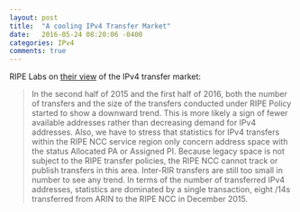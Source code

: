 ```yaml
---
layout: post
title:  "A cooling IPv4 Transfer Market"
date:   2016-05-24 08:20:06 -0400
categories: IPv4
comments: true
---
```

RIPE Labs on [their view](https://labs.ripe.net/Members/wilhelm/developments-in-ipv4-transfers) of the IPv4 transfer market:

> In the second half of 2015 and the first half of 2016, both the number of transfers and the size of the transfers conducted under RIPE Policy started to show a downward trend. This is more likely a sign of fewer available addresses rather than decreasing demand for IPv4 addresses. Also, we have to stress that statistics for IPv4 transfers within the RIPE NCC service region only concern address space with the status Allocated PA or Assigned PI. Because legacy space is not subject to the RIPE transfer policies, the RIPE NCC cannot track or publish transfers in this area. Inter-RIR transfers are still too small in number to see any trend. In terms of the number of transferred IPv4 addresses, statistics are dominated by a single transaction, eight /14s transferred from ARIN to the RIPE NCC in December 2015.
